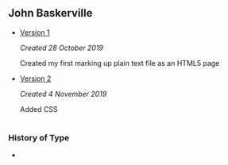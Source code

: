 # <h2>John Baskerville</h2>



- [Version 1](https://jessicaw89.github.io/john_baskerville/johnbaskerville.html)

    *Created 28 October 2019*
    
    Created my first marking up plain text file as an HTML5 page


- [Version 2](https://jessicaw89.github.io/baskerville_two/johnbaskerville2.html)

    *Created 4 November 2019*
    
    Added CSS




# <h3>History of Type</h3>

-